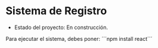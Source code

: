 <h1> Sistema de Registro </h1>

- Estado del proyecto: En construcción.

Para ejecutar el sistema, debes poner:
´´´npm install react´´´
